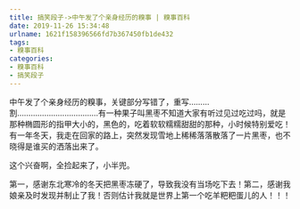 ```yaml
---
title: 搞笑段子->中午发了个亲身经历的糗事 | 糗事百科
date: 2019-11-26 15:34:48
urlname: 1621f158396566fd7b367450fb1de432
tags: 
- 糗事百科
categories:
- 糗事百科
- 搞笑段子
---
```

中午发了个亲身经历的糗事，关键部分写错了，重写………割………………………………有一种果子叫黑枣不知道大家有听过见过吃过吗，就是那种椭圆形的指甲大小的，黑色的，吃着软软糯糯甜甜的那种，小时候特别爱吃！有一年冬天，我走在回家的路上，突然发现雪地上稀稀落落散落了一片黑枣，也不晓得是谁买的洒落出来了。

这个兴奋啊，全捡起来了，小半兜。

第一，感谢东北寒冷的冬天把黑枣冻硬了，导致我没有当场吃下去！第二，感谢我娘亲及时发现并制止了我！否则估计我就是世界上第一个吃羊粑粑蛋儿的人！！！


